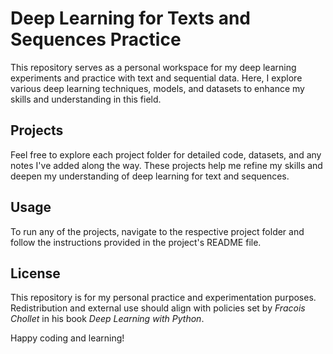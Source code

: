 # Deep Learning for Texts and Sequences Practice

This repository serves as a personal workspace for my deep learning experiments and 
practice with text and sequential data. Here, I explore various deep learning techniques, 
models, and datasets to enhance my skills and understanding in this field.


## Projects


Feel free to explore each project folder for detailed code, datasets, and any notes 
I've added along the way. These projects help me refine my skills and deepen my 
understanding of deep learning for text and sequences.

## Usage
To run any of the projects, navigate to the respective project folder and follow 
the instructions provided in the project's README file.

## License
This repository is for my personal practice and experimentation purposes. Redistribution 
and external use should align with policies set by *Fracois Chollet* in his book 
*Deep Learning with Python*.

Happy coding and learning!
